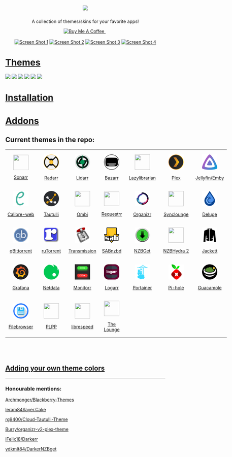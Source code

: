 <h1 align="center">
    <img src="https://i.imgur.com/OkX6Zup.png">
</h1>

<p align="center">
  A collection of themes/skins for your favorite apps!
<p align="center">
<a href="https://www.buymeacoffee.com/oY5Nk8GHK" target="_blank"><img src="https://www.buymeacoffee.com/assets/img/custom_images/yellow_img.png" alt="Buy Me A Coffee" style="height: auto !important;width: auto !important;" >   </a><a href="https://discord.gg/HM5uUKU" rel="noopener"><img class="alignnone" title="theme.park!" src="https://img.shields.io/badge/chat-Discord-blue.svg?style=for-the-badge&logo=discord" alt="" height="37" /></a>
 </a><a href="https://technicalramblings.com/" rel="noopener"><img class="alignnone" title="technicalramblings!" src="https://img.shields.io/badge/blog-technicalramblings.com-informational.svg?style=for-the-badge" alt="" height="37" /></a>
    <br />
    <br />
    <a href="https://raw.githubusercontent.com/gilbN/theme.park/master/Screenshots/ombi/ombi1.png" rel="noopener"><img src="https://raw.githubusercontent.com/gilbN/theme.park/master/Screenshots/ombi/ombi1.png" alt="Screen Shot 1" width="49.15%" /></a>
    <a href="https://raw.githubusercontent.com/gilbN/theme.park/master/Screenshots/sonarr/aquamarine.jpg" rel="noopener"><img src="https://raw.githubusercontent.com/gilbN/theme.park/master/Screenshots/sonarr/aquamarine.jpg" alt="Screen Shot 2" width="49.15%" /></a>
    <a href="https://raw.githubusercontent.com/gilbN/theme.park/master/Screenshots/sabnzbd/dark.png" rel="noopener"><img src="https://raw.githubusercontent.com/gilbN/theme.park/master/Screenshots/sabnzbd/dark.png" alt="Screen Shot 3" width="49.15%" /></a>
    <a href="https://raw.githubusercontent.com/gilbN/theme.park/master/Screenshots/lidarr/plex.jpg" rel="noopener"><img src="https://raw.githubusercontent.com/gilbN/theme.park/master/Screenshots/lidarr/plex.jpg" alt="Screen Shot 4" width="49.15%" /></a>
</p>

# [Themes](https://github.com/gilbN/theme.park/wiki/Themes)

![](https://raw.githubusercontent.com/gilbN/theme.park/master/Screenshots/aquamarine_banner.png)
![](https://raw.githubusercontent.com/gilbN/theme.park/master/Screenshots/hotline_banner.png)
![](https://raw.githubusercontent.com/gilbN/theme.park/master/Screenshots/spacegray_banner.png)
![](https://raw.githubusercontent.com/gilbN/theme.park/master/Screenshots/dark_banner.png)
![](https://raw.githubusercontent.com/gilbN/theme.park/master/Screenshots/plex_banner.png)
![](https://raw.githubusercontent.com/gilbN/theme.park/master/Screenshots/organizr_dark_banner.png)

# [Installation](https://github.com/gilbN/theme.park/wiki/Setup)
# [Addons](https://github.com/gilbN/theme.park/tree/master/CSS/addons)

## Current themes in the repo:

<table style="height: 649px; width: 698px; margin-left: auto; margin-right: auto;" cellspacing="10" cellpadding="10">
<tbody>
<tr style="height: 98px;">
<td style="width: 110px; height: 98px; text-align: center;">
<p><a href="https://github.com/gilbN/theme.park/wiki/Sonarr---Radarr---Lidarr---Bazarr-Themes"><img style="display: block; margin-left: auto; margin-right: auto;" src="https://raw.githubusercontent.com/Sonarr/Sonarr/phantom-develop/Logo/sonarr-simple.svg" alt="" width="48" height="48" /></a></p>
<p><a href="https://github.com/gilbN/theme.park/wiki/Sonarr---Radarr---Lidarr---Bazarr-Themes">Sonarr</a></p>
</td>
<td style="width: 160px; height: 98px; text-align: center;">
<p><a href="https://github.com/gilbN/theme.park/wiki/Sonarr---Radarr---Lidarr---Bazarr-Themes"><img src="https://raw.githubusercontent.com/Radarr/Radarr/aphrodite/Logo/Radarr.svg" width="48" height="48" /></a></p>
<p><a href="https://github.com/gilbN/theme.park/wiki/Sonarr---Radarr---Lidarr---Bazarr-Themes">Radarr</a></p>
</td>
<td style="width: 10px; height: 98px; text-align: center;">
<p style="text-align: center;"><a href="https://github.com/gilbN/theme.park/wiki/Sonarr---Radarr---Lidarr---Bazarr-Themes"><img src="https://raw.githubusercontent.com/causefx/Organizr/v2-develop/plugins/images/tabs/lidarr.png" width="48" height="48" /></a></p>
<p style="text-align: center;"><a href="https://github.com/gilbN/theme.park/wiki/Sonarr---Radarr---Lidarr---Bazarr-Themes">Lidarr</a></p>
</td>
<td style="width: 90px; height: 98px; text-align: center;">
<p><a href="https://github.com/gilbN/theme.park/wiki/Sonarr---Radarr---Lidarr---Bazarr-Themes"><img src="https://raw.githubusercontent.com/causefx/Organizr/v2-develop/plugins/images/tabs/bazarr.png" alt="" width="48" height="48" /></a></p>
<p><a href="https://github.com/gilbN/theme.park/wiki/Sonarr---Radarr---Lidarr---Bazarr-Themes">Bazarr</a></p>
</td>
<td style="width: 136px; height: 98px; text-align: center;">
<p><a href="https://github.com/gilbN/theme.park/wiki/Lazylibrarian"><img src="https://raw.githubusercontent.com/causefx/Organizr/v2-develop/plugins/images/tabs/lazylibrarian.png" alt="" width="48" height="48" /></a></p>
<p><a href="https://github.com/gilbN/theme.park/wiki/Lazylibrarian">Lazylibrarian</a></p>
</td>
<td style="width: 140px; height: 98px; text-align: center;">
<p><a href="https://github.com/gilbN/theme.park/wiki/Plex"><img src="https://raw.githubusercontent.com/causefx/Organizr/v2-master/plugins/images/tabs/plex.png" alt="" width="48" height="48" /></a></p>
<p><a href="https://github.com/gilbN/theme.park/wiki/Plex">Plex</a></p>
</td>
<td style="width: 109px; height: 98px; text-align: center;">
<p><a href="https://github.com/gilbN/theme.park/wiki/Jellyfin-Emby"><img src="https://raw.githubusercontent.com/causefx/Organizr/v2-develop/plugins/images/tabs/jellyfin.png" alt="" width="48" height="48" /></a></p>
<p><a href="https://github.com/gilbN/theme.park/wiki/Jellyfin-Emby">Jellyfin/Emby</a></p>
</td>
</tr>
<tr style="height: 26px;">
<td style="width: 110px; height: 26px; text-align: center;">
<p><a href="https://github.com/gilbN/theme.park/wiki/Calibre-Web"><img src="https://raw.githubusercontent.com/causefx/Organizr/v2-develop/plugins/images/tabs/calibre-web.png" alt="" width="48" height="48" /></a></p>
<p><a href="https://github.com/gilbN/theme.park/wiki/Calibre-Web">Calibre-web</a></p>
</td>
<td style="width: 160px; height: 26px; text-align: center;">
<p><a href="https://github.com/gilbN/theme.park/wiki/Tautulli"><img src="https://raw.githubusercontent.com/Tautulli/Tautulli/master/data/interfaces/default/images/logo-circle.png" alt="" width="48" height="48" /></a></p>
<p><a href="https://github.com/gilbN/theme.park/wiki/Tautulli">Tautulli</a></p>
</td>
<td style="width: 10px; height: 26px; text-align: center;">
<p><a href="https://github.com/gilbN/theme.park/wiki/Ombi"><img src="https://raw.githubusercontent.com/tidusjar/Ombi/feature/v4/src/Ombi/wwwroot/images/favicon/android-chrome-192x192.png" alt="" width="48" height="48" /><img src="https://github.com/gilbN/theme.park/wiki/Ombi" alt="" width="48" /></a></p>
<p><a href="https://github.com/gilbN/theme.park/wiki/Ombi">Ombi</a></p>
</td>
<td style="width: 90px; height: 26px; text-align: center;">
<p><a href="https://github.com/gilbN/theme.park/wiki/Requestrr"><img src="https://raw.githubusercontent.com/causefx/Organizr/v2-develop/plugins/images/tabs/requestrr.png" alt="" width="48" height="45" /></a></p>
<p><a href="https://github.com/gilbN/theme.park/wiki/Requestrr">Requestrr</a></p>
</td>
<td style="width: 136px; height: 26px; text-align: center;">
<p><a href="https://github.com/gilbN/theme.park/wiki/Organizr"><img src="https://raw.githubusercontent.com/causefx/Organizr/v2-master/plugins/images/organizr/logo.png" alt="" width="48" height="48" /></a></p>
<p><a href="https://github.com/gilbN/theme.park/wiki/Organizr">Organizr</a></p>
</td>
<td style="width: 140px; height: 26px; text-align: center;">
<p><a href="https://github.com/gilbN/theme.park/wiki/Synclounge"><img src="https://raw.githubusercontent.com/causefx/Organizr/v2-develop/plugins/images/tabs/synclounge-dark.png" alt="" width="48" height="48" /></a></p>
<p><a href="https://github.com/gilbN/theme.park/wiki/Synclounge">Synclounge</a></p>
</td>
<td style="width: 109px; height: 26px; text-align: center;">
<p><a href="https://github.com/gilbN/theme.park/wiki/Deluge"><img src="https://raw.githubusercontent.com/deluge-torrent/deluge/develop/deluge/ui/data/pixmaps/deluge.svg" alt="" width="48" height="48" /></a></p>
<p><a href="https://github.com/gilbN/theme.park/wiki/Deluge">Deluge</a></p>
</td>
</tr>
<tr style="height: 73px;">
<td style="width: 110px; height: 73px; text-align: center;">
<p><a href="https://github.com/gilbN/theme.park/wiki/qBittorrent"><img src="https://raw.githubusercontent.com/causefx/Organizr/v2-develop/plugins/images/tabs/qBittorrent.png" alt="" width="48" height="48" /></a></p>
<p><a href="https://github.com/gilbN/theme.park/wiki/qBittorrent">qBittorrent</a></p>
</td>
<td style="width: 160px; height: 73px; text-align: center;">
<p><a href="https://github.com/gilbN/theme.park/wiki/ruTorrent"><img src="https://raw.githubusercontent.com/causefx/Organizr/v2-develop/plugins/images/tabs/rutorrent.png" alt="" width="48" height="48" /></a></p>
<p><a href="https://github.com/gilbN/theme.park/wiki/ruTorrent">ruTorrent</a></p>
</td>
<td style="width: 10px; height: 73px; text-align: center;">
<p><a href="https://github.com/gilbN/theme.park/wiki/Transmission"><img src="https://raw.githubusercontent.com/causefx/Organizr/v2-develop/plugins/images/tabs/transmission.png" alt="" width="48" height="48" /></a></p>
<p><a href="https://github.com/gilbN/theme.park/wiki/Transmission">Transmission</a></p>
</td>
<td style="width: 90px; height: 73px; text-align: center;">
<p><a href="https://github.com/gilbN/theme.park/wiki/SABnzbd"><img src="https://raw.githubusercontent.com/sabnzbd/sabnzbd/develop/interfaces/Config/templates/staticcfg/ico/android-192x192.png" alt="" width="48" height="48" /></a></p>
<p><a href="https://github.com/gilbN/theme.park/wiki/SABnzbd">SABnzbd</a></p>
</td>
<td style="width: 136px; height: 73px; text-align: center;">
<p><a href="https://github.com/gilbN/theme.park/wiki/NZBGet"><img src="https://raw.githubusercontent.com/causefx/Organizr/v2-develop/plugins/images/tabs/nzbget.png" alt="" width="48" height="48" /></a></p>
<p><a href="https://github.com/gilbN/theme.park/wiki/NZBGet">NZBGet</a></p>
</td>
<td style="width: 140px; height: 73px; text-align: center;">
<p><a href="https://github.com/gilbN/theme.park/wiki/NZBHydra-2"><img src="https://raw.githubusercontent.com/causefx/Organizr/v2-develop/plugins/images/tabs/nzbhydra.png" alt="" width="48" height="48" /></a></p>
<p><a href="https://github.com/gilbN/theme.park/wiki/NZBHydra-2">NZBHydra 2</a></p>
</td>
<td style="width: 109px; height: 73px; text-align: center;">
<p><a href="https://github.com/gilbN/theme.park/wiki/Jackett"><img src="https://raw.githubusercontent.com/causefx/Organizr/v2-develop/plugins/images/tabs/jackett.png" alt="" width="48" height="48" /></a></p>
<p><a href="https://github.com/gilbN/theme.park/wiki/Jackett">Jackett</a></p>
</td>
</tr>
<tr style="height: 56px;">
<td style="width: 110px; height: 56px; text-align: center;">
<p><a href="https://github.com/gilbN/theme.park/wiki/Grafana"><img src="https://raw.githubusercontent.com/causefx/Organizr/v2-develop/plugins/images/tabs/grafana.png" alt="" width="48" height="48" /></a></p>
<p><a href="https://github.com/gilbN/theme.park/wiki/Grafana">Grafana</a></p>
</td>
<td style="width: 160px; height: 56px; text-align: center;">
<p><a href="https://github.com/gilbN/theme.park/wiki/Netdata"><img src="https://raw.githubusercontent.com/causefx/Organizr/v2-develop/plugins/images/tabs/netdata.png" alt="" width="48" height="48" /></a></p>
<p><a href="https://github.com/gilbN/theme.park/wiki/Netdata">Netdata</a></p>
</td>
<td style="width: 10px; height: 56px; text-align: center;">
<p><a href="https://github.com/gilbN/theme.park/wiki/Monitorr"><img src="https://raw.githubusercontent.com/causefx/Organizr/v2-develop/plugins/images/tabs/monitorr.png" alt="" width="48" height="48" /></a></p>
<p><a href="https://github.com/gilbN/theme.park/wiki/Monitorr">Monitorr</a></p>
</td>
<td style="width: 90px; height: 56px; text-align: center;">
<p><a href="https://github.com/gilbN/theme.park/wiki/Logarr"><img src="https://raw.githubusercontent.com/causefx/Organizr/v2-develop/plugins/images/tabs/logarr.png" alt="" width="48" height="48" /></a></p>
<p><a href="https://github.com/gilbN/theme.park/wiki/Logarr">Logarr</a></p>
</td>
<td style="width: 136px; height: 56px; text-align: center;">
<p><a href="https://github.com/gilbN/theme.park/wiki/Portainer"><img src="https://raw.githubusercontent.com/causefx/Organizr/v2-develop/plugins/images/tabs/portainer.png" alt="" width="48" height="48" /></a></p>
<p><a href="https://github.com/gilbN/theme.park/wiki/Portainer">Portainer</a></p>
</td>
<td style="width: 140px; height: 56px; text-align: center;">
<p><a href="https://github.com/gilbN/theme.park/wiki/Pi-hole"><img src="https://raw.githubusercontent.com/causefx/Organizr/v2-develop/plugins/images/tabs/pihole.png" alt="" width="48" height="48" /></a></p>
<p><a href="https://github.com/gilbN/theme.park/wiki/Pi-hole">Pi-hole</a></p>
</td>
<td style="width: 109px; height: 56px; text-align: center;">
<p><a href="https://github.com/gilbN/theme.park/wiki/Guacamole"><img src="https://raw.githubusercontent.com/causefx/Organizr/v2-develop/plugins/images/tabs/guacamole.png" alt="" width="48" height="48" /></a></p>
<p><a href="https://github.com/gilbN/theme.park/wiki/Guacamole">Guacamole</a></p>
</td>
</tr>
<tr style="height: 40px; text-align: center;">
<td style="width: 110px; height: 40px; text-align: center;">
<p><a href="https://github.com/gilbN/theme.park/wiki/Filebrowser"><img src="https://raw.githubusercontent.com/causefx/Organizr/v2-develop/plugins/images/tabs/filebrowser.png" alt="" width="48" height="48" /></a></p>
<p><a href="https://github.com/gilbN/theme.park/wiki/Filebrowser">Filebrowser</a></p>
</td>
<td style="width: 160px; height: 40px; text-align: center;">
<p><a href="https://github.com/gilbN/theme.park/wiki/html5speedtest"><img src="https://cdn.discordapp.com/attachments/374757488005873667/620267729726734336/plpp.png" alt="" width="48" height="48" /></a></p>
<p><a href="https://github.com/gilbN/theme.park/wiki/PLPP">PLPP</a></p>
</td>
<td style="width: 10px; height: 40px; text-align: center;">
<p><a href="https://github.com/gilbN/theme.park/wiki/html5speedtest"><img src="https://raw.githubusercontent.com/librespeed/speedtest/master/.logo/icon_huge.png" alt="" width="48" height="48" /></a></p>
<p><a href="https://github.com/gilbN/theme.park/wiki/html5speedtest">librespeed</a></p>
</td>
<td style="width: 90px; height: 40px; text-align: center;">
<p><a href="https://github.com/gilbN/theme.park/wiki/The-Lounge"><img src="https://raw.githubusercontent.com/thelounge/thelounge/master/client/img/logo-grey-bg-152x152px.png" alt="" width="48" height="48" /></a></p>
<p><a href="https://github.com/gilbN/theme.park/wiki/The-Lounge">The Lounge</a></p>
</td>
<td style="width: 136px; height: 40px; text-align: center; vertical-align: middle;">&nbsp;</td>
<td style="width: 140px; height: 40px; text-align: center;">&nbsp;</td>
<td style="width: 109px; height: 40px; text-align: center;">&nbsp;</td>
</tr>
</tbody>
</table>

## [Adding your own theme colors](https://github.com/gilbN/theme.park/wiki/Creating-your-own-themes)






***


### Honourable mentions:

[Archmonger/Blackberry-Themes](https://github.com/Archmonger/Blackberry-Themes)

[leram84/layer.Cake](https://github.com/leram84/layer.Cake/)

[rg9400/Cloud-Tautulli-Theme](https://github.com/rg9400/Cloud-Tautulli-Theme)

[Burry/organizr-v2-plex-theme](https://github.com/Burry/organizr-v2-plex-theme)

[iFelix18/Darkerr](https://github.com/iFelix18/Darkerr)

[ydkmlt84/DarkerNZBget](https://github.com/ydkmlt84/DarkerNZBget)

